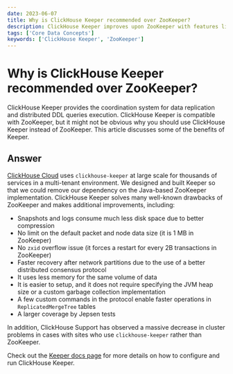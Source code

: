 ```yaml
---
date: 2023-06-07
title: Why is ClickHouse Keeper recommended over ZooKeeper?
description: ClickHouse Keeper improves upon ZooKeeper with features like reduced disk space usage, faster recovery, and less memory consumption, offering better performance for ClickHouse clusters.
tags: ['Core Data Concepts']
keywords: ['ClickHouse Keeper', 'ZooKeeper']
---
```


# Why is ClickHouse Keeper recommended over ZooKeeper?

ClickHouse Keeper provides the coordination system for data replication and distributed DDL queries execution. ClickHouse Keeper is compatible with ZooKeeper, but it might not be obvious why you should use ClickHouse Keeper instead of ZooKeeper. This article discusses some of the benefits of Keeper.

<!-- truncate -->

## Answer

[ClickHouse Cloud](https://clickhouse.cloud/) uses `clickhouse-keeper` at large scale for thousands of services in a multi-tenant environment. We designed and built Keeper so that we could remove our dependency on the Java-based ZooKeeper implementation. ClickHouse Keeper solves many well-known drawbacks of ZooKeeper and makes additional improvements, including:

- Snapshots and logs consume much less disk space due to better compression
- No limit on the default packet and node data size (it is 1 MB in ZooKeeper)
- No `zxid` overflow issue (it forces a restart for every 2B transactions in ZooKeeper)
- Faster recovery after network partitions due to the use of a better distributed consensus protocol
- It uses less memory for the same volume of data
- It is easier to setup, and it does not require specifying the JVM heap size or a custom garbage collection implementation
- A few custom commands in the protocol enable faster operations in `ReplicatedMergeTree` tables
- A larger coverage by Jepsen tests

In addition, ClickHouse Support has observed a massive decrease in cluster problems in cases with sites who use `clickhouse-keeper` rather than ZooKeeper.

Check out the [Keeper docs page](https://clickhouse.com/docs/en/guides/sre/keeper/clickhouse-keeper) for more details on how to configure and run ClickHouse Keeper.